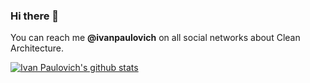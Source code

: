 ### Hi there 👋

You can reach me **@ivanpaulovich** on all social networks about Clean Architecture.

[![Ivan Paulovich's github stats](https://github-readme-stats.vercel.app/api?username=ivanpaulovich&show_icons=true)](https://paulovich.net)
